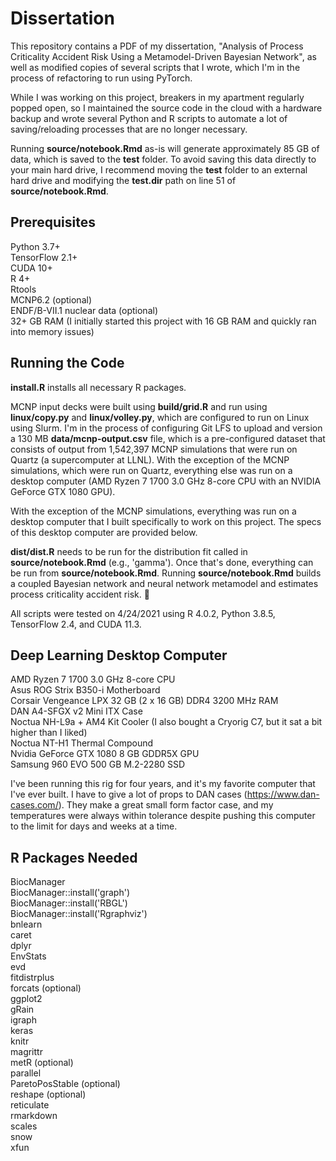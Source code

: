 # Dissertation

This repository contains a PDF of my dissertation, "Analysis of Process Criticality Accident Risk Using a Metamodel-Driven Bayesian Network", as well as modified copies of several scripts that I wrote, which I'm in the process of refactoring to run using PyTorch.  
  
While I was working on this project, breakers in my apartment regularly popped open, so I maintained the source code in the cloud with a hardware backup and wrote several Python and R scripts to automate a lot of saving/reloading processes that are no longer necessary.

Running **source/notebook.Rmd** as-is will generate approximately 85 GB of data, which is saved to the **test** folder. To avoid saving this data directly to your main hard drive, I recommend moving the **test** folder to an external hard drive and modifying the **test.dir** path on line 51 of **source/notebook.Rmd**.

## Prerequisites
Python 3.7+  
TensorFlow 2.1+  
CUDA 10+  
R 4+  
Rtools  
MCNP6.2 (optional)  
ENDF/B-VII.1 nuclear data (optional)  
32+ GB RAM (I initially started this project with 16 GB RAM and quickly ran into memory issues)  

## Running the Code
**install.R** installs all necessary R packages.

MCNP input decks were built using **build/grid.R** and run using **linux/copy.py** and **linux/volley.py**, which are configured to run on Linux using Slurm. I'm in the process of configuring Git LFS to upload and version a 130 MB **data/mcnp-output.csv** file, which is a pre-configured dataset that consists of output from 1,542,397 MCNP simulations that were run on Quartz (a supercomputer at LLNL). With the exception of the MCNP simulations, which were run on Quartz, everything else was run on a desktop computer (AMD Ryzen 7 1700 3.0 GHz 8-core CPU with an NVIDIA GeForce GTX 1080 GPU).  

With the exception of the MCNP simulations, everything was run on a desktop computer that I built specifically to work on this project. The specs of this desktop computer are provided below.  

**dist/dist.R** needs to be run for the distribution fit called in **source/notebook.Rmd** (e.g., 'gamma'). Once that's done, everything can be run from **source/notebook.Rmd**. Running **source/notebook.Rmd** builds a coupled Bayesian network and neural network metamodel and estimates process criticality accident risk. 🤯  
  
All scripts were tested on 4/24/2021 using R 4.0.2, Python 3.8.5, TensorFlow 2.4, and CUDA 11.3.  

## Deep Learning Desktop Computer 
AMD Ryzen 7 1700 3.0 GHz 8-core CPU  
Asus ROG Strix B350-i Motherboard  
Corsair Vengeance LPX 32 GB (2 x 16 GB) DDR4 3200 MHz RAM  
DAN A4-SFGX v2 Mini ITX Case  
Noctua NH-L9a + AM4 Kit Cooler (I also bought a Cryorig C7, but it sat a bit higher than I liked)  
Noctua NT-H1 Thermal Compound  
Nvidia GeForce GTX 1080 8 GB GDDR5X GPU  
Samsung 960 EVO 500 GB M.2-2280 SSD  

I've been running this rig for four years, and it's my favorite computer that I've ever built. I have to give a lot of props to DAN cases (https://www.dan-cases.com/). They make a great small form factor case, and my temperatures were always within tolerance despite pushing this computer to the limit for days and weeks at a time.  

## R Packages Needed
BiocManager  
BiocManager::install('graph')  
BiocManager::install('RBGL')  
BiocManager::install('Rgraphviz')  
bnlearn  
caret  
dplyr  
EnvStats  
evd  
fitdistrplus  
forcats (optional)  
ggplot2  
gRain  
igraph  
keras  
knitr  
magrittr  
metR (optional)  
parallel  
ParetoPosStable (optional)  
reshape (optional)  
reticulate  
rmarkdown  
scales  
snow  
xfun  
